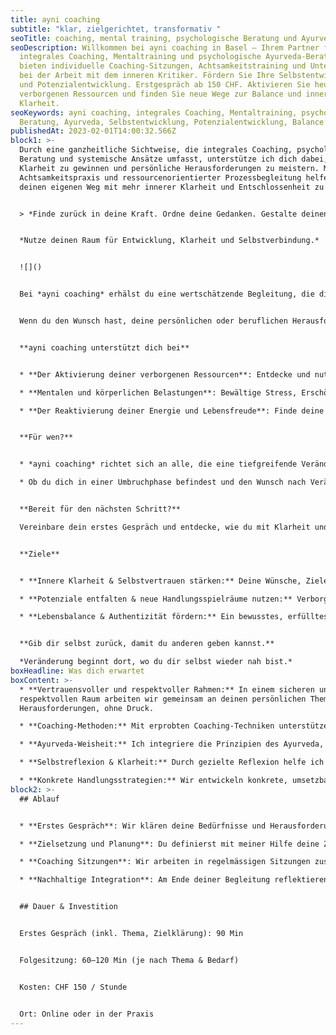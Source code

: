 ```yaml
---
title: ayni coaching
subtitle: "klar, zielgerichtet, transformativ "
seoTitle: coaching, mental training, psychologische Beratung und Ayurveda in Basel
seoDescription: Willkommen bei ayni coaching in Basel – Ihrem Partner für
  integrales Coaching, Mentaltraining und psychologische Ayurveda-Beratung. Wir
  bieten individuelle Coaching-Sitzungen, Achtsamkeitstraining und Unterstützung
  bei der Arbeit mit dem inneren Kritiker. Fördern Sie Ihre Selbstentwicklung
  und Potenzialentwicklung. Erstgespräch ab 150 CHF. Aktivieren Sie heute Ihre
  verborgenen Ressourcen und finden Sie neue Wege zur Balance und inneren
  Klarheit.
seoKeywords: ayni coaching, integrales Coaching, Mentaltraining, psychologische
  Beratung, Ayurveda, Selbstentwicklung, Potenzialentwicklung, Balance
publishedAt: 2023-02-01T14:00:32.566Z
block1: >-
  Durch eine ganzheitliche Sichtweise, die integrales Coaching, psychologische
  Beratung und systemische Ansätze umfasst, unterstütze ich dich dabei, innere
  Klarheit zu gewinnen und persönliche Herausforderungen zu meistern. Mit
  Achtsamkeitspraxis und ressourcenorientierter Prozessbegleitung helfe ich dir,
  deinen eigenen Weg mit mehr innerer Klarheit und Entschlossenheit zu gehen. 


  > *Finde zurück in deine Kraft. Ordne deine Gedanken. Gestalte deinen Weg bewusst.*


  *Nutze deinen Raum für Entwicklung, Klarheit und Selbstverbindung.*


  ![]()


  Bei *ayni coaching* erhälst du eine wertschätzende Begleitung, die dich dabei unterstützt, innere Klarheit zu gewinnen und mit mehr Selbstvertrauen und Zielorientierung deinen Weg zu gehen. Gemeinsam entwickeln wir individuelle Strategien, die dir helfen, Entscheidungen bewusster zu treffen und persönliche oder berufliche Herausforderungen wirksam zu meistern.


  Wenn du den Wunsch hast, deine persönlichen oder beruflichen Herausforderungen mit mehr Klarheit und Fokus zu meistern, begleite ich dich dabei, deinen inneren Kompass zu finden.


  **ayni coaching unterstützt dich bei** 


  * **Der Aktivierung deiner verborgenen Ressourcen**: Entdecke und nutze deine inneren Potenziale, um Herausforderungen mit mehr Selbstvertrauen und Energie zu begegnen.

  * **Mentalen und körperlichen Belastungen**: Bewältige Stress, Erschöpfung und emotionale Blockaden, um wieder mehr Klarheit und Stabilität zu gewinnen.

  * **Der Reaktivierung deiner Energie und Lebensfreude**: Finde deine Balance, verbessere deine Lebensqualität und setze deine Ziele mit neuer Kraft und Motivation um.


  **Für wen?**


  * *ayni coaching* richtet sich an alle, die eine tiefgreifende Veränderung in ihrem Leben anstreben, persönlich wie beruflich. Du möchtest Klarheit über deine Ziele gewinnen, alte Muster hinter dir lassen und deinen eigenen Weg mit mehr Selbstvertrauen und Orientierung gehen? Dann bist du hier genau richtig.

  * Ob du dich in einer Umbruchphase befindest und den Wunsch nach Veränderung verspürst, dich selbstbewusster und klarer positionieren möchtest, dein Potenzial entfalten oder neue Wege für dein berufliches Leben finden möchtest. Gemeinsam entwickeln wir eine individuelle Strategie, die dich stärkt und weiterbringt.


  **Bereit für den nächsten Schritt?**

  Vereinbare dein erstes Gespräch und entdecke, wie du mit Klarheit und innerer Stärke deinen Weg gestalten kannst. Ich freue mich darauf, dich kennenzulernen.


  **Ziele**


  * **Innere Klarheit & Selbstvertrauen stärken:** Deine Wünsche, Ziele und Bedürfnisse erkennen, Blockaden lösen und mit mehr Fokus und Stabilität deinen Weg gehen.

  * **Potenziale entfalten & neue Handlungsspielräume nutzen:** Verborgene Ressourcen aktivieren, um Herausforderungen selbstbestimmt und kraftvoll zu begegnen.

  * **Lebensbalance & Authentizität fördern:** Ein bewusstes, erfülltes Leben gestalten, im Einklang mit deinen persönlichen und beruflichen Bedürfnissen.


  **Gib dir selbst zurück, damit du anderen geben kannst.**

  *Veränderung beginnt dort, wo du dir selbst wieder nah bist.*
boxHeadline: Was dich erwartet
boxContent: >-
  * **Vertrauensvoller und respektvoller Rahmen:** In einem sicheren und
  respektvollen Raum arbeiten wir gemeinsam an deinen persönlichen Themen und
  Herausforderungen, ohne Druck.

  * **Coaching-Methoden:** Mit erprobten Coaching-Techniken unterstütze ich dich, emotionale und mentale Blockaden zu lösen und neue Wege zu finden.

  * **Ayurveda-Weisheit:** Ich integriere die Prinzipien des Ayurveda, um deine innere Balance zu stärken, Stress zu reduzieren und dein Wohlbefinden zu fördern

  * **Selbstreflexion & Klarheit:** Durch gezielte Reflexion helfe ich dir, dein Selbstbewusstsein zu stärken und Klarheit über deine nächsten Schritte zu gewinnen.

  * **Konkrete Handlungsstrategien:** Wir entwickeln konkrete, umsetzbare Strategien, die du direkt in deinem Leben anwenden kannst, um Veränderungen zu erzielen.
block2: >-
  ## Ablauf


  * **Erstes Gespräch**: Wir klären deine Bedürfnisse und Herausforderungen. Hier besprechen wir, wie das Coaching dich am besten unterstützen kann.

  * **Zielsetzung und Planung**: Du definierst mit meiner Hilfe deine Ziele und wir entwickeln einen klaren Plan, wie du diese erreichst.

  * **Coaching Sitzungen**: Wir arbeiten in regelmässigen Sitzungen zusammen, um deine Fortschritte zu begleiten und bei Bedarf anzupassen.

  * **Nachhaltige Integration**: Am Ende deiner Begleitung reflektieren wir gemeinsam deine Entwicklung und deine nächsten Schritte.


  ## Dauer & Investition


  Erstes Gespräch (inkl. Thema, Zielklärung): 90 Min


  Folgesitzung: 60–120 Min (je nach Thema & Bedarf)


  Kosten: CHF 150 / Stunde


  Ort: Online oder in der Praxis
---
```

